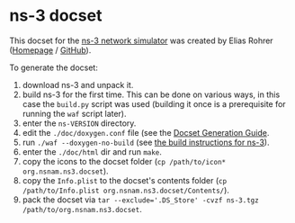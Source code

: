 ns-3 docset
=======================

This docset for the [ns-3 network simulator](https://www.nsnam.org/) was created by Elias Rohrer ([Homepage](https://www.tnull.de) / [GitHub](https://github.com/tnull)).

To generate the docset:
  
  1. download ns-3 and unpack it.
  2. build ns-3 for the first time. This can be done on various ways, in this case the `build.py` script was used (building it once is a prerequisite for running the `waf` script later).
  3. enter the `ns-VERSION` directory.
  4. edit the `./doc/doxygen.conf` file (see the [Docset Generation Guide](https://kapeli.com/docsets#doxygen).
  5. run `./waf --doxygen-no-build` (see [the build instructions for ns-3](https://www.nsnam.org/docs/release/3.25/doxygen/)).
  6. enter the `./doc/html` dir and run `make`.
  7. copy the icons to the docset folder (`cp /path/to/icon* org.nsnam.ns3.docset`).
  8. copy the `Info.plist` to the docset's contents folder (`cp /path/to/Info.plist org.nsnam.ns3.docset/Contents/`).
  9. pack the docset via `tar --exclude='.DS_Store' -cvzf ns-3.tgz /path/to/org.nsnam.ns3.docset`.
